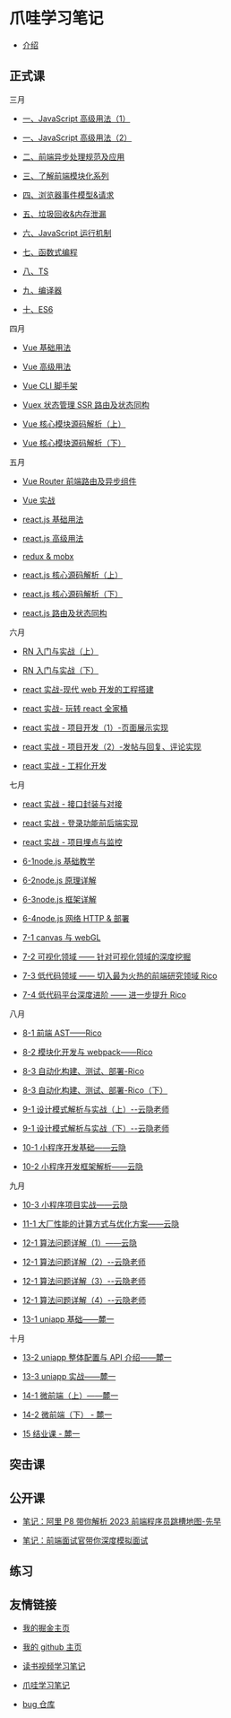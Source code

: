 # 爪哇学习笔记

- [介绍](README.md)

## 正式课

三月

- [一、JavaScript 高级用法（1）](formal_lessons/js_1_advanced_usage_1.md)

- [一、JavaScript 高级用法（2）](formal_lessons/js_1_advanced_usage_2.md)

- [二、前端异步处理规范及应用](formal_lessons/js_2_fe_async_proc_specif_app.md)

- [三、了解前端模块化系列](formal_lessons/js_3_fe_module.md)

- [四、浏览器事件模型&请求](formal_lessons/js_4_browser_event_model_requests.md)

- [五、垃圾回收&内存泄漏](formal_lessons/js_5_gc_memoryLeak.md)

- [六、JavaScript 运行机制](formal_lessons/js_6_runtime_mechanism.md)

- [七、函数式编程](formal_lessons/js_7_functional_programming.md)

- [八、TS](formal_lessons/js_8_ts.md)

- [九、编译器](formal_lessons/js_9_compiler.md)

- [十、ES6](formal_lessons/js_10_es6.md)

四月

- [Vue 基础用法](formal_lessons/vue_0408_vue-basic-usage.md)

- [Vue 高级用法](formal_lessons/vue_0409_vue-advanced-usage.md)

- [Vue CLI 脚手架](formal_lessons/vue_0415_vue-cli.md)

- [Vuex 状态管理 SSR 路由及状态同构](formal_lessons/vue_0416_vuex_ssr.md)

- [Vue 核心模块源码解析（上）](<formal_lessons/vue_0422_sourcecode(myCourseNotes).md>)

- [Vue 核心模块源码解析（下）](formal_lessons/vue_0430_sourcecode_2.md)

五月

- [Vue Router 前端路由及异步组件](formal_lessons/vue_0501_vue-router.md)

- [Vue 实战](formal_lessons/vue_0507_vue-in-action.md)

- [react.js 基础用法](formal_lessons/react_0513_react-basic-usage.md)

- [react.js 高级用法](formal_lessons/react_0514_react-advanced-usage.md)

- [redux & mobx](formal_lessons/react_0520_redux_mobx.md)

- [react.js 核心源码解析（上）](formal_lessons/react_0521_sourcecode_1.md)

- [react.js 核心源码解析（下）](formal_lessons/react_0527_sourcecode_2.md)

- [react.js 路由及状态同构](formal_lessons/react_0528_react-router_ssr.md)

六月

- [RN 入门与实战（上）](formal_lessons/react-native_0603_introduction_practice.md)

- [RN 入门与实战（下）](formal_lessons/react-native_0604_introduction_practice.md)

- [react 实战-现代 web 开发的工程搭建](formal_lessons/react_0610_react-practice.md)

- [react 实战- 玩转 react 全家桶](formal_lessons/react_0611_react-practice.md)

- [react 实战 - 项目开发（1）-页面展示实现](formal_lessons/react_0617_proj-dev-1-page.md)

- [react 实战 - 项目开发（2）-发帖与回复、评论实现](formal_lessons/react_0618_proj-dev-2-posting-reply-comment.md)

- [react 实战 - 工程化开发](formal_lessons)

七月

- [react 实战 - 接口封装与对接](formal_lessons)

- [react 实战 - 登录功能前后端实现](formal_lessons)

- [react 实战 - 项目埋点与监控](formal_lessons)

- [6-1node.js 基础教学](formal_lessons/node_0708_node-base.md)

- [6-2node.js 原理详解](formal_lessons/node_0709_node-principle.md)

- [6-3node.js 框架详解](formal_lessons/node_0715_node-framework.md)

- [6-4node.js 网络 HTTP & 部署](formal_lessons/node_0716_node-network-HTTP_deployment.md)

- [7-1 canvas 与 webGL](formal_lessons/low-code-conf_0722_canvas_webgl.md)

- [7-2 可视化领域 —— 针对可视化领域的深度挖掘](formal_lessons/low-code-conf_0723_visual.md)

- [7-3 低代码领域 —— 切入最为火热的前端研究领域 Rico](formal_lessons)

- [7-4 低代码平台深度进阶 —— 进一步提升 Rico](formal_lessons)

八月

- [8-1 前端 AST——Rico](formal_lessons)

- [8-2 模块化开发与 webpack——Rico](formal_lessons)

- [8-3 自动化构建、测试、部署-Rico](formal_lessons)

- [8-3 自动化构建、测试、部署-Rico（下）](formal_lessons)

- [9-1 设计模式解析与实战（上）--云隐老师](formal_lessons/js_0819_design-pattern-analysis-practice_1.md)

- [9-1 设计模式解析与实战（下）--云隐老师](formal_lessons/js_0820_design-pattern-analysis-practice_2.md)

- [10-1 小程序开发基础——云隐](formal_lessons/mini-program_0826_1_base.md)

- [10-2 小程序开发框架解析——云隐](formal_lessons/mini-program_0826_2_comparison_cross-platform-solutions.md)

九月

- [10-3 小程序项目实战——云隐](formal_lessons/mini-program_0902_3_project-practice.md)

- [11-1 大厂性能的计算方式与优化方案——云隐](formal_lessons/js_0903_performance-optimization_advanced.md)

- [12-1 算法问题详解（1）——云隐](formal_lessons/js_0909_algorithm_1.md)

- [12-1 算法问题详解（2）--云隐老师](formal_lessons/js_0916_algorithm_2.md)

- [12-1 算法问题详解（3）--云隐老师](formal_lessons/js_0917_algorithm_3.md)

- [12-1 算法问题详解（4）--云隐老师](formal_lessons/js_0923_algorithm_4.md)

- [13-1 uniapp 基础——麓一](formal_lessons/cross-platform-app_uniapp_0930_1.md)

十月

- [13-2 uniapp 整体配置与 API 介绍——麓一](formal_lessons/cross-platform-app_uniapp_1001_2.md)

- [13-3 uniapp 实战——麓一](formal_lessons/cross-platform-app_uniapp_1002_3.md)

- [14-1 微前端（上）——麓一](formal_lessons/micro-front-end_1022_base.md)

- [14-2 微前端（下） - 麓一](formal_lessons/micro-front-end_1028_qiankun2.md)

- [15 结业课 - 麓一](formal_lessons)

## 突击课

## 公开课

- [笔记：阿里 P8 带你解析 2023 前端程序员跳槽地图-先早](public_course/阿里P8带你解析2023前端程序员跳槽地图-先早.md)

- [笔记：前端面试官带你深度模拟面试](public_course/前端面试官带你深度模拟面试.md)

## 练习

## 友情链接

- [我的掘金主页](https://juejin.cn/user/1042768423037150)

- [我的 github 主页](https://github.com/djsz3y)

- [读书视频学习笔记](https://github.com/djsz3y/learning-notes)

- [爪哇学习笔记](https://github.com/djsz3y/zhaowa-study-notes)

- [bug 仓库](https://github.com/djsz3y/bug-repository)
